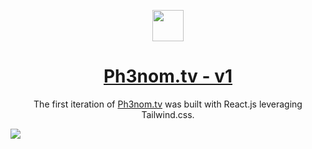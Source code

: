 <p align="center">
  <img src="https://github.com/user-attachments/assets/6079c071-2e1f-4c42-b5d1-3194191279521" width="50" height="50"/>
</p>
<h1 align="center">
  <a href="https://ph3nomtv.netlify.app">Ph3nom.tv - v1</a>
</h1>
<p align="center">
  The first iteration of <a href="https://ph3nomtv.netlify.app">Ph3nom.tv</a> was built with React.js leveraging Tailwind.css.
</p>
<img src="https://github.com/user-attachments/assets/2ff12c3c-6dc7-4721-b229-310c89a1fff4"/>
